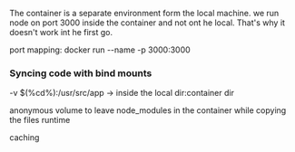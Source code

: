 The container is a separate environment form the local machine. we run node on port 3000 inside the container and not ont he local. That's why it doesn't work int he first go.

port mapping: docker run --name <container-name> -p 3000:3000 <image-name>

### Syncing code with bind mounts

-v $(%cd%):/usr/src/app -> inside the local dir:container dir

anonymous volume to leave node_modules in the container while copying the files runtime

caching
